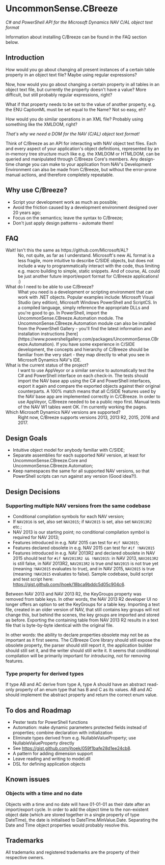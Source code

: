 # UncommonSense.CBreeze
*C# and PowerShell API for the Microsoft Dynamics NAV C/AL object text format*

Information about installing C/Breeze can be found in the FAQ section below.

## Introduction
How would you go about changing all present instances of a certain table property in an object text file? Maybe using regular expressions?

Now, how would you go about changing a certain property in all tables in an object text file, but currently the property doesn't have a value? More difficult, but still probably regular expressions, right?

What if that property needs to be set to the value of another property, e.g. the ENU CaptionML must be set equal to the Name? Not so easy, eh?

How would you do similar operations in an XML file? Probably using something like the XMLDOM, right?

*That's why we need a DOM for the NAV (C/AL) object text format!*

Think of C/Breeze as an API for interacting with NAV object text files. Each and every aspect of your application's object definitions, represented by an in-memory tree structure much like e.g. the XMLDOM or HTMLDOM, can be queried and manipulated through C/Breeze Core's members. Any design-time change you can make to your application from NAV's Development Environment can also be made from C/Breeze, but without the error-prone manual actions, and therefore completely repeatable.

## Why use C/Breeze?
- Script your development work as much as possible;
- Avoid the friction caused by a development environment designed over 20 years ago;
- Focus on the semantics; leave the syntax to C/Breeze;
- Don't just apply design patterns - automate them!

## FAQ
<dl>
<dt>Wait! Isn't this the same as https://github.com/Microsoft/AL?</dt>
<dd>No, not quite, as far as I understand. Microsoft's new AL format is a less fragile, more intuitive to describe C/SIDE objects, but does not include a way to programmatically interact with the code, thus limiting e.g. macro building to simple, static snippets.
And of course, AL could be just another future import/export format for C/Breeze applications! :)</dd>

<dt>What do I need to be able to use C/Breeze?</dt>
<dd>What you need is a development or scripting environment that can work with .NET objects. Popular examples include: Microsoft
Visual Studio (any edition), Microsoft Windows PowerShell and ScriptCS. In a compiled language, simply reference the appropriate DLLs and you're good to go. In PowerShell, import the UncommonSense.CBreeze.Automation module. The UncommonSense.CBreeze.Automation module can also be installed from the PowerShell Gallery - you'll find the latest information and installation instructions [here](https://www.powershellgallery.com/packages/UncommonSense.CBreeze.Automation).
If you have some experience in C/SIDE development, the concepts and hierarchy of C/Breeze should be familiar from the very start - they map directly to what you see in Microsoft Dynamics NAV's IDE.</dd>

<dt>What is the current status of the project?</dt>
<dd>I want to use AppVeyor or a similar service to automatically test the C# and PowerShell interface on each check-in. The tests should import the NAV base app using the C# and PowerShell interfaces, export it again and compare the exported objects against their original counterparts. A 100% match means that all C/SIDE features used by the NAV base app are implemented correctly in C/CBreeze.
In order to use AppVeyor, C/Breeze needed to be a public repo first. Manual tests of the NAV W1 tables went OK. I'm currently working the pages.</dd>

<dt>Which Microsoft Dynamics NAV versions are supported?<dt>
<dd>Right now, C/Breeze supports versions 2013, 2013 R2, 2015, 2016 and 2017.</dd>
</dl>

## Design Goals
- Intuitive object model for anybody familiar with C/SIDE;
- Separate assemblies for each supported NAV version, at least for UncommonSense.CBreeze.Core and UncommonSense.CBreeze.Automation;
- Keep namespaces the same for all supported NAV versions, so that PowerShell scripts can run against any version (Good idea?!).

## Design Decisions
### Supporting multiple NAV versions from the same codebase
- Conditional compilation symbols for each NAV version;
- If `NAV2016` is set, also set `NAV2015`; if `NAV2015` is set, also set `NAV2013R2` etc.;
- NAV 2013 is our starting point; no conditional compilation symbol is required for NAV 2013;
- Features introduced in e.g. NAV 2015 can test for `#if NAV2015`;
- Features declared obsolete in e.g. NAV 2015 can test for `#if !NAV2015`
- Features introduced in e.g. NAV 2013R2 and declared obsolete in NAV 2015 should test for `#if NAV2013R2 && !NAV2015`: in NAV 2013, `NAV2013R2` is still false, in NAV 2013R2, `NAV2013R2` is true *and* `NAV2015` is not true yet (meaning `!NAV2015` evaluates to true), and in NAV 2015, `NAV2015` is true (meaning `!NAV2015` evaluates to false).
Sample codebase, build script and test script here: https://gist.github.com/jhoek/18bca9bddc5d05c904c6.

Between NAV 2013 and NAV 2013 R2, the KeyGroups property was removed from table keys. In other words, the NAV 2013 R2 developer UI no longer offers an option to set the KeyGroups for a table key. Importing a text file, created in an older version of NAV, that still contains key groups will not change this, but behind the scenes, the key groups are imported and stored as before. Exporting the containing table from NAV 2013 R2 results in a text file that is byte-by-byte identical with the original file.

In other words: the ability to declare properties obsolete may not be as important as it first seems. The C/Breeze Core library should still expose the obsolete property, the parser should still report it, the application builder should still set it, and the writer should still write it. It seems that conditional compilation will be primarily important for *introducing*, not for removing features.

### Type property for derived types
If type AB and AC derive from type A, type A should have an abstract read-only property of an enum type that has B and C as its values. AB and AC should implement the abstract property and return the correct enum value.

## To dos and Roadmap
- Pester tests for PowerShell functions
- Automation: make dynamic parameters protected fields instead of properties; combine declaration with initialization
- Eliminate types derived from e.g. NullableValueProperty; use NullableValueProperty<T> directly
- See https://gist.github.com/jhoek/059f1bafe28d1ee24cb8.
- A pattern for adding dimension support
- Leave reading and writing to model.dll
- DSL for defining application objects

## Known issues
### Objects with a time and no date
Objects with a time and no date will have 01-01-01 as their date after an import/export cycle. In order to add the object time to the non-existent object date (which are stored together in a single property of type DateTime), the date is initialised to DateTime.MinValue.Date. Separating the Date and Time object properties would probably resolve this.

## Trademarks
All trademarks and registered trademarks are the property of their respective owners.
